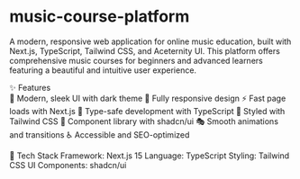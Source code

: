 # music-course-platform

A modern, responsive web application for online music education, built with Next.js, TypeScript, Tailwind CSS, and Aceternity UI. This platform offers comprehensive music courses for beginners and advanced learners featuring a beautiful and intuitive user experience.

✨ Features  
  🎨 Modern, sleek UI with dark theme
  📱 Fully responsive design
  ⚡ Fast page loads with Next.js
  🎯 Type-safe development with TypeScript
  💅 Styled with Tailwind CSS
  🧩 Component library with shadcn/ui
  🎭 Smooth animations and transitions
  ♿ Accessible and SEO-optimized

🚀 Tech Stack
  Framework: Next.js 15
  Language: TypeScript
  Styling: Tailwind CSS
  UI Components: shadcn/ui

